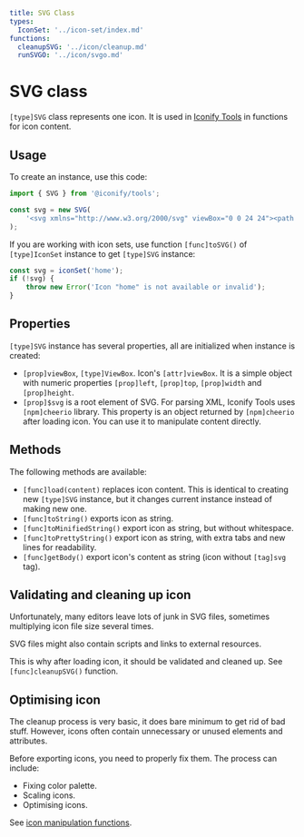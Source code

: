 ```yaml
title: SVG Class
types:
  IconSet: '../icon-set/index.md'
functions:
  cleanupSVG: '../icon/cleanup.md'
  runSVGO: '../icon/svgo.md'
```

# SVG class

`[type]SVG` class represents one icon. It is used in [Iconify Tools](../index.md) in functions for icon content.

## Usage

To create an instance, use this code:

```ts
import { SVG } from '@iconify/tools';

const svg = new SVG(
	'<svg xmlns="http://www.w3.org/2000/svg" viewBox="0 0 24 24"><path d="M7 6v12l10-6z" fill="currentColor"/></svg>'
);
```

If you are working with icon sets, use function `[func]toSVG()` of `[type]IconSet` instance to get `[type]SVG` instance:

```ts
const svg = iconSet('home');
if (!svg) {
	throw new Error('Icon "home" is not available or invalid');
}
```

## Properties

`[type]SVG` instance has several properties, all are initialized when instance is created:

- `[prop]viewBox`, `[type]ViewBox`. Icon's `[attr]viewBox`. It is a simple object with numeric properties `[prop]left`, `[prop]top`, `[prop]width` and `[prop]height`.
- `[prop]$svg` is a root element of SVG. For parsing XML, Iconify Tools uses `[npm]cheerio` library. This property is an object returned by `[npm]cheerio` after loading icon. You can use it to manipulate content directly.

## Methods

The following methods are available:

- `[func]load(content)` replaces icon content. This is identical to creating new `[type]SVG` instance, but it changes current instance instead of making new one.
- `[func]toString()` exports icon as string.
- `[func]toMinifiedString()` export icon as string, but without whitespace.
- `[func]toPrettyString()` export icon as string, with extra tabs and new lines for readability.
- `[func]getBody()` export icon's content as string (icon without `[tag]svg` tag).

## Validating and cleaning up icon

Unfortunately, many editors leave lots of junk in SVG files, sometimes multiplying icon file size several times.

SVG files might also contain scripts and links to external resources.

This is why after loading icon, it should be validated and cleaned up. See `[func]cleanupSVG()` function.

## Optimising icon

The cleanup process is very basic, it does bare minimum to get rid of bad stuff.
However, icons often contain unnecessary or unused elements and attributes.

Before exporting icons, you need to properly fix them. The process can include:

- Fixing color palette.
- Scaling icons.
- Optimising icons.

See [icon manipulation functions](../icon/index.md).
